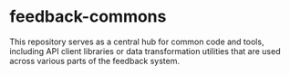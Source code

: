 # feedback-commons
This repository serves as a central hub for common code and tools, including API client libraries or data transformation utilities that are used across various parts of the feedback system.
